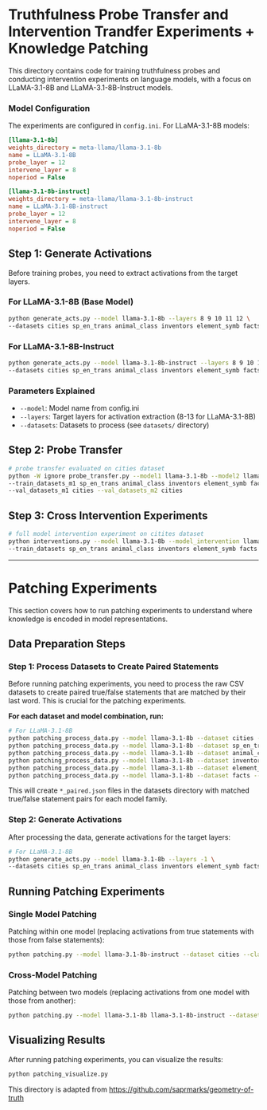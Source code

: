 # Truthfulness Probe Transfer and Intervention Trandfer Experiments + Knowledge Patching

This directory contains code for training truthfulness probes and conducting intervention experiments on language models, with a focus on LLaMA-3.1-8B and LLaMA-3.1-8B-Instruct models.


### Model Configuration

The experiments are configured in `config.ini`. For LLaMA-3.1-8B models:

```ini
[llama-3.1-8b]
weights_directory = meta-llama/llama-3.1-8b
name = LLaMA-3.1-8B
probe_layer = 12
intervene_layer = 8
noperiod = False

[llama-3.1-8b-instruct]
weights_directory = meta-llama/llama-3.1-8b-instruct
name = LLaMA-3.1-8B-instruct
probe_layer = 12
intervene_layer = 8
noperiod = False
```


## Step 1: Generate Activations

Before training probes, you need to extract activations from the target layers.

### For LLaMA-3.1-8B (Base Model)

```bash
python generate_acts.py --model llama-3.1-8b --layers 8 9 10 11 12 \
--datasets cities sp_en_trans animal_class inventors element_symb facts --device cuda:0
```

### For LLaMA-3.1-8B-Instruct

```bash
python generate_acts.py --model llama-3.1-8b-instruct --layers 8 9 10 11 12 \
--datasets cities sp_en_trans animal_class inventors element_symb facts --device cuda:0
```


### Parameters Explained

- `--model`: Model name from config.ini
- `--layers`: Target layers for activation extraction (8-13 for LLaMA-3.1-8B)
- `--datasets`: Datasets to process (see `datasets/` directory)

## Step 2: Probe Transfer 


```bash
# probe transfer evaluated on cities dataset
python -W ignore probe_transfer.py --model1 llama-3.1-8b --model2 llama-3.1-8b-instruct \
--train_datasets_m1 sp_en_trans animal_class inventors element_symb facts  --train_datasets_m2 sp_en_trans animal_class inventors element_symb facts \
--val_datasets_m1 cities --val_datasets_m2 cities 
```


## Step 3: Cross Intervention Experiments


```bash
# full model intervention experiment on citites dataset
python interventions.py --model llama-3.1-8b --model_intervention llama-3.1-8b-instruct --probe MMProbe --device cuda:0 \
--train_datasets sp_en_trans animal_class inventors element_symb facts --val_dataset cities
```

---

# Patching Experiments

This section covers how to run patching experiments to understand where knowledge is encoded in model representations.

## Data Preparation Steps

### Step 1: Process Datasets to Create Paired Statements

Before running patching experiments, you need to process the raw CSV datasets to create paired true/false statements that are matched by their last word. This is crucial for the patching experiments.

**For each dataset and model combination, run:**

```bash
# For LLaMA-3.1-8B
python patching_process_data.py --model llama-3.1-8b --dataset cities --device cuda:0
python patching_process_data.py --model llama-3.1-8b --dataset sp_en_trans --device cuda:0
python patching_process_data.py --model llama-3.1-8b --dataset animal_class --device cuda:0
python patching_process_data.py --model llama-3.1-8b --dataset inventors --device cuda:0
python patching_process_data.py --model llama-3.1-8b --dataset element_symb --device cuda:0
python patching_process_data.py --model llama-3.1-8b --dataset facts --device cuda:0
```

This will create `*_paired.json` files in the datasets directory with matched true/false statement pairs for each model family.

### Step 2: Generate Activations

After processing the data, generate activations for the target layers:

```bash
# For LLaMA-3.1-8B
python generate_acts.py --model llama-3.1-8b --layers -1 \
--datasets cities sp_en_trans animal_class inventors element_symb facts --device cuda:0
```

## Running Patching Experiments

### Single Model Patching

Patching within one model (replacing activations from true statements with those from false statements):

```bash
python patching.py --model llama-3.1-8b-instruct --dataset cities --classes true_false --device cuda:0
```

### Cross-Model Patching

Patching between two models (replacing activations from one model with those from another):

```bash
python patching.py --model llama-3.1-8b llama-3.1-8b-instruct --dataset cities --classes true_false --device cuda:0
```

## Visualizing Results

After running patching experiments, you can visualize the results:

```bash
python patching_visualize.py
```



This directory is adapted from https://github.com/saprmarks/geometry-of-truth